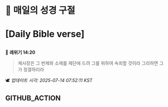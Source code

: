 # 🙏 매일의 성경 구절
# [Daily Bible verse]
##
<!-- START_BIBLE_VERSE -->
📖 **레위기 14:20**
> 제사장은 그 번제와 소제를 제단에 드려 그를 위하여 속죄할 것이라 그리하면 그가 정결하리라

🕊️ _업데이트 시각: 2025-07-14 07:52:11 KST_
  <!-- END_BIBLE_VERSE -->
## GITHUB_ACTION
